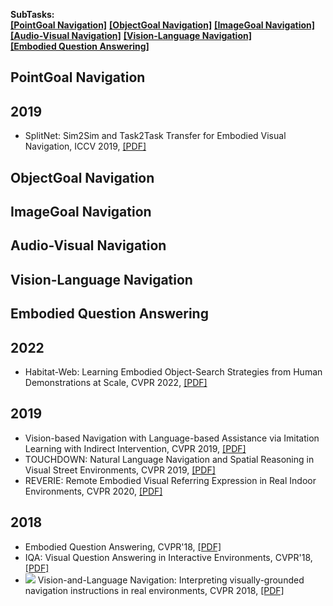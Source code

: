**SubTasks:**   
<strong><a href="#0">[PointGoal Navigation]</a></strong> <strong><a href="#1">[ObjectGoal Navigation]</a></strong> <strong><a href="#2">[ImageGoal Navigation]</a></strong>  
<strong><a href="#3">[Audio-Visual Navigation]</a></strong> <strong><a href="#4">[Vision-Language Navigation]</a></strong>    
<strong><a href="#5">[Embodied Question Answering]</a></strong>

<h2 id="0">PointGoal Navigation</h2>

## 2019

- SplitNet: Sim2Sim and Task2Task Transfer for Embodied Visual Navigation, ICCV 2019, [[PDF]](https://arxiv.org/abs/1905.07512)

<h2 id="1">ObjectGoal Navigation</h2>

<h2 id="2">ImageGoal Navigation</h2>

<h2 id="3">Audio-Visual Navigation</h2>

<h2 id="4">Vision-Language Navigation</h2>

<h2 id="5">Embodied Question Answering</h2>




## 2022
-  Habitat-Web: Learning Embodied Object-Search Strategies from Human Demonstrations at Scale, CVPR 2022, [[PDF]](https://arxiv.org/pdf/2204.03514.pdf)  

## 2019
- Vision-based Navigation with Language-based Assistance via Imitation Learning with Indirect Intervention, CVPR 2019, [[PDF]](https://arxiv.org/abs/1812.04155)
- TOUCHDOWN: Natural Language Navigation and Spatial Reasoning in Visual Street Environments, CVPR 2019, [[PDF]](https://arxiv.org/abs/1811.12354)
- REVERIE: Remote Embodied Visual Referring Expression in Real Indoor Environments, CVPR 2020, [[PDF]](https://arxiv.org/abs/1904.10151)


## 2018
- Embodied Question Answering, CVPR'18, [[PDF]](https://arxiv.org/abs/1711.11543)
- IQA: Visual Question Answering in Interactive Environments, CVPR'18, [[PDF]](https://arxiv.org/abs/1712.03316)
- ![](https://img.shields.io/badge/VLN-blue.svg) Vision-and-Language Navigation: Interpreting visually-grounded navigation instructions in real environments, CVPR 2018, [[PDF]](https://arxiv.org/abs/1711.07280)  


